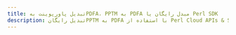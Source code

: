 ---title: تبدیل پاورپوینت بهPDFA، PPTM به PDFA مبدل رایگان یا Perl SDKdescription: تبدیل رایگانPPTM به PDFA با استفاده از Perl Cloud APIs & SDK. همچنین اسناد Microsoft PowerPoint را در Cloud ایجاد، ویرایش و رندر کنید.---